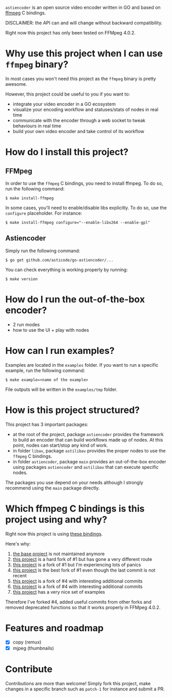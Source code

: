 `astiencoder` is an open source video encoder written in GO and based on [ffmpeg](https://github.com/FFmpeg/FFmpeg) C bindings.

DISCLAIMER: the API can and will change without backward compatibility.

Right now this project has only been tested on FFMpeg 4.0.2.

# Why use this project when I can use `ffmpeg` binary?

In most cases you won't need this project as the `ffmpeg` binary is pretty awesome.

However, this project could be useful to you if you want to:

- integrate your video encoder in a GO ecosystem
- visualize your encoding workflow and statuses/stats of nodes in real time
- communicate with the encoder through a web socket to tweak behaviours in real time
- build your own video encoder and take control of its workflow

# How do I install this project?
## FFMpeg

In order to use the `ffmpeg` C bindings, you need to install ffmpeg. To do so, run the following command:

```
$ make install-ffmpeg
```

In some cases, you'll need to enable/disable libs explicitly. To do so, use the `configure` placeholder. For instance:

```
$ make install-ffmpeg configure="--enable-libx264 --enable-gpl"
```

## Astiencoder

Simply run the following command:

```
$ go get github.com/asticode/go-astiencoder/...
```

You can check everything is working properly by running:

```
$ make version
```

# How do I run the out-of-the-box encoder?

- 2 run modes
- how to use the UI + play with nodes

# How can I run examples?

Examples are located in the `examples` folder. If you want to run a specific example, run the following command:

```
$ make example=<name of the example>
```

File outputs will be written in the `examples/tmp` folder.

# How is this project structured?

This project has 3 important packages:

- at the root of the project, package `astiencoder` provides the framework to build an encoder that can build workflows made up of nodes. At this point, nodes can start/stop any kind of work.
- in folder `libav`, package `astilibav` provides the proper nodes to use the `ffmpeg` C bindings.
- in folder `astiencoder`, package `main` provides an out-of-the-box encoder using packages `astiencoder` and `astilibav` that can execute specific nodes.

The packages you use depend on your needs although I strongly recommend using the `main` package directly.

# Which ffmpeg C bindings is this project using and why?

Right now this project is using [these bindings](https://github.com/asticode/goav).

Here's why:

1) [the base project](https://github.com/giorgisio/goav) is not maintained anymore
2) [this project](https://github.com/targodan/ffgopeg) is a hard fork of #1 but has gone a very different route
3) [this project](https://github.com/selfmodify/goav) is a fork of #1 but I'm experiencing lots of panics
4) [this project](https://github.com/amarburg/goav) is the best fork of #1 even though the last commit is not recent
5) [this project](https://github.com/ioblank/goav) is a fork of #4 with interesting additional commits
6) [this project](https://github.com/koropets/goav) is a fork of #4 with interesting additional commits
7) [this project](https://github.com/alon-ne/goav) has a very nice set of examples

Therefore I've forked #4, added useful commits from other forks and removed deprecated functions so that it works properly in FFMpeg 4.0.2.

# Features and roadmap

- [x] copy (remux)
- [x] mjpeg (thumbnails)

# Contribute

Contributions are more than welcome! Simply fork this project, make changes in a specific branch such as `patch-1` for instance and submit a PR.
